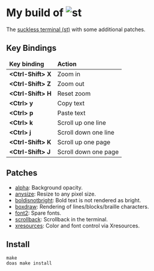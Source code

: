 <h1> 
    My build of <img src="https://st.suckless.org/st.svg" alt="st"> 
</h1>

<p>
    The <a href="https://st.suckless.org/">suckless terminal (st)</a> with some additional patches.
</p>

<h2>
    Key Bindings
</h2>

<table>
    <thead>
        <tr>
            <td><b>Key binding</b></td>
            <td><b>Action</b></td>
        </tr>
    </thead>
    <tbody>
        <tr>
            <td><b>&lt;Ctrl-Shift&gt; X</b></td>
            <td>Zoom in</td>
        </tr>
        <tr>
            <td><b>&lt;Ctrl-Shift&gt; Z</b></td> 
            <td>Zoom out</td>
        </tr>
        <tr>
            <td><b>&lt;Ctrl-Shift&gt; H</b></td> 
            <td>Reset zoom</td>
        </tr>
        <tr>
            <td><b>&lt;Ctrl&gt; y</b></td>
            <td>Copy text</td>
        </tr>
        <tr>
            <td><b>&lt;Ctrl&gt; p</b></td>
            <td>Paste text</td>
        </tr>
        <tr>
            <td><b>&lt;Ctrl&gt; k</b></td> 
            <td>Scroll up one line</td>
        </tr>
        <tr>
            <td><b>&lt;Ctrl&gt; j</b></td>
            <td>Scroll down one line</td>
        </tr>
        <tr>
            <td><b>&lt;Ctrl-Shift&gt; K</b></td>
            <td>Scroll up one page</td>
        </tr>
        <tr>
            <td><b>&lt;Ctrl-Shift&gt; J</b></td>
            <td>Scroll down one page</td>
        </tr>
    </tbody>
</table>

<h2>
    Patches
</h2>

<ul>
    <li><a href="https://st.suckless.org/patches/alpha/">alpha</a>: Background opacity.</li>
    <li><a href="https://st.suckless.org/patches/anysize/">anysize</a>: Resize to any pixel size.</li>
    <li><a href="https://st.suckless.org/patches/bold-is-not-bright/">boldisnotbright</a>: Bold text is not rendered as bright.</li>
    <li><a href="https://st.suckless.org/patches/boxdraw/">boxdraw</a>: Rendering of lines/blocks/braille characters.</li>
    <li><a href="https://st.suckless.org/patches/font2/">font2</a>: Spare fonts.</li>
    <li><a href="https://st.suckless.org/patches/scrollback/">scrollback</a>: Scrollback in the terminal.</li>
    <li><a href="https://st.suckless.org/patches/xresources/">xresources</a>: Color and font control via Xresources.</li>
</ul>

<h2>
    Install
</h2>

<pre><code>make
doas make install
</code></pre>
